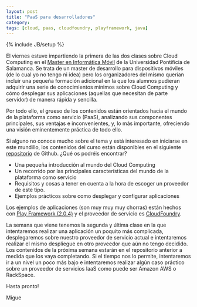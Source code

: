 ```yaml
---
layout: post
title: "PaaS para desarrolladores"
category: 
tags: [cloud, paas, cloudfoundry, playframework, java]
---
```

{% include JB/setup %}

El viernes estuve impartiendo la primera de las dos clases sobre Cloud Computing en el [Master en Informática Móvil](http://www.web.upsa.es/mimo/) de la Universidad Pontificia de Salamanca. Se trata de un master de desarrollo para dispositivos móviles (de lo cual yo no tengo ni idea) pero los organizadores del mismo querían incluir una pequeña formación adicional en la que los alumnos pudieran adquirir una serie de conocimientos mínimos sobre Cloud Computing y cómo desplegar sus aplicaciones (aquellas que necesitan de parte servidor) de manera rápida y sencilla.

Por todo ello, el grueso de los contenidos están orientados hacia el mundo de la plataforma como servicio (PaaS), analizando sus componentes principales, sus ventajas e inconvenientes, y, lo más importante, ofreciendo una visión eminentemente práctica de todo ello.

Si alguno no conoce mucho sobre el tema y está interesado en iniciarse en este mundillo, los contenidos del curso están disponibles en el siguiente [repositorio](http://github.com/migue/paas-lessons) de Github. ¿Qué os podréis encontrar?

* Una pequeña introducción al mundo del Cloud Computing
* Un recorrido por las principales características del mundo de la plataforma como servicio
* Requisitos y cosas a tener en cuenta a la hora de escoger un proveedor de este tipo.
* Ejemplos prácticos sobre como desplegar y configurar aplicaciones

Los ejemplos de aplicaciones (son muy muy muy chorras) están hechos con [Play Framework (2.0.4)](http://playframework.org) y el proveedor de servicio es [CloudFoundry](http://cloudfoundry.org). 

La semana que viene tenemos la segunda y última clase en la que intentaremos realizar una aplicación un poquito más complicada, desplegaremos sobre nuestro proveedor de servicio actual e intentaremos realizar el mismo despliegue en otro proveedor que aún no tengo decidido. Los contenidos de la próxima semana estarán en el repositorio anterior a medida que los vaya completando. Si el tiempo nos lo permite, intentaremos ir a un nivel un poco más bajo e intentaremos realizar algún caso práctico sobre un proveedor de servicios IaaS como puede ser Amazon AWS o RackSpace.

Hasta pronto!

Migue